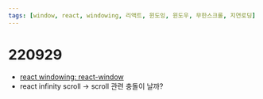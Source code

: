 ```yaml
---
tags: [window, react, windowing, 리액트, 윈도잉, 윈도우, 무한스크롤, 지연로딩]
---
```


# 220929

- [react windowing: react-window](https://velog.io/@pandati0710/React-Windowing)
- react infinity scroll -> scroll 관련 충돌이 날까?